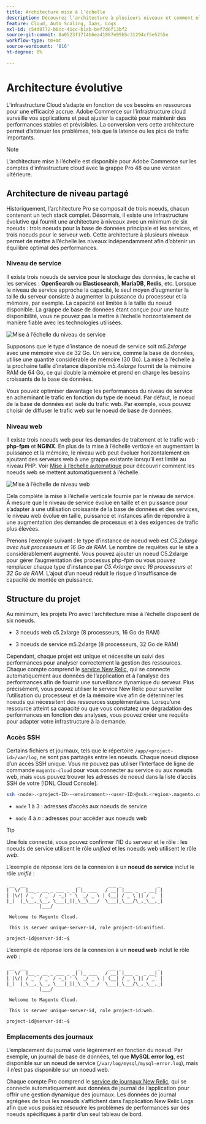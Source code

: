 ```yaml
---
title: Architecture mise à l’échelle
description: Découvrez l’architecture à plusieurs niveaux et comment elle s’adapte pour répondre à la demande.
feature: Cloud, Auto Scaling, Iaas, Logs
exl-id: c54d8772-b6cc-41cc-b1ab-bef7d6f13bf2
source-git-commit: 8a0523f1714b6ea41887e99b5c31294cf5e5255e
workflow-type: tm+mt
source-wordcount: '816'
ht-degree: 0%

---
```


# Architecture évolutive

L’infrastructure Cloud s’adapte en fonction de vos besoins en ressources pour une efficacité accrue. Adobe Commerce sur l’infrastructure cloud surveille vos applications et peut ajuster la capacité pour maintenir des performances stables et prévisibles. La conversion vers cette architecture permet d’atténuer les problèmes, tels que la latence ou les pics de trafic importants.

>[!NOTE]
>
>L’architecture mise à l’échelle est disponible pour Adobe Commerce sur les comptes d’infrastructure cloud avec la grappe Pro 48 ou une version ultérieure.

## Architecture de niveau partagé

Historiquement, l’architecture Pro se composait de trois noeuds, chacun contenant un tech stack complet. Désormais, il existe une infrastructure évolutive qui fournit une architecture à niveaux avec un minimum de six noeuds : trois noeuds pour la base de données principale et les services, et trois noeuds pour le serveur web. Cette architecture à plusieurs niveaux permet de mettre à l’échelle les niveaux indépendamment afin d’obtenir un équilibre optimal des performances.

### Niveau de service

Il existe trois noeuds de service pour le stockage des données, le cache et les services : **OpenSearch** ou **Elasticsearch**, **MariaDB**, **Redis**, etc. Lorsque le niveau de service approche la capacité, le seul moyen d’augmenter la taille du serveur consiste à augmenter la puissance du processeur et la mémoire, par exemple. La capacité est limitée à la taille du noeud disponible. La grappe de base de données étant conçue pour une haute disponibilité, vous ne pouvez pas la mettre à l’échelle horizontalement de manière fiable avec les technologies utilisées.

![Mise à l’échelle du niveau de service](../../assets/scaling-service.png)

Supposons que le type d’instance de noeud de service soit _m5.2xlarge_ avec une mémoire vive de 32 Go. Un service, comme la base de données, utilise une quantité considérable de mémoire (30 Go). La mise à l’échelle à la prochaine taille d’instance disponible _m5.4xlarge_ fournit de la mémoire RAM de 64 Go, ce qui double la mémoire et prend en charge les besoins croissants de la base de données.

Vous pouvez optimiser davantage les performances du niveau de service en acheminant le trafic en fonction du type de noeud. Par défaut, le noeud de la base de données est isolé du trafic web. Par exemple, vous pouvez choisir de diffuser le trafic web sur le noeud de base de données.

### Niveau web

Il existe trois noeuds web pour les demandes de traitement et le trafic web : **php-fpm** et **NGINX**. En plus de la mise à l’échelle verticale en augmentant la puissance et la mémoire, le niveau web peut évoluer horizontalement en ajoutant des serveurs web à une grappe existante lorsqu’il est limité au niveau PHP. Voir [Mise à l’échelle automatique](autoscaling.md) pour découvrir comment les noeuds web se mettent automatiquement à l’échelle.

![Mise à l’échelle de niveau web](../../assets/scaling-web.png)

Cela complète la mise à l’échelle verticale fournie par le niveau de service. À mesure que le niveau de service évolue en taille et en puissance pour s’adapter à une utilisation croissante de la base de données et des services, le niveau web évolue en taille, puissance et instances afin de répondre à une augmentation des demandes de processus et à des exigences de trafic plus élevées.

Prenons l’exemple suivant : le type d’instance de noeud web est _C5.2xlarge avec huit processeurs et 16 Go de RAM_. Le nombre de requêtes sur le site a considérablement augmenté. Vous pouvez ajouter un noeud C5.2xlarge pour gérer l’augmentation des processus php-fpm ou vous pouvez remplacer chaque type d’instance par _C5.4xlarge avec 16 processeurs et 32 Go de RAM_. L’ajout d’un noeud réduit le risque d’insuffisance de capacité de montée en puissance.

## Structure du projet

Au minimum, les projets Pro avec l’architecture mise à l’échelle disposent de six noeuds.

- 3 noeuds web c5.2xlarge (8 processeurs, 16 Go de RAM)

- 3 noeuds de service m5.2xlarge (8 processeurs, 32 Go de RAM)

Cependant, chaque projet est unique et nécessite un suivi des performances pour analyser correctement la gestion des ressources. Chaque compte comprend le [service New Relic](../monitor/new-relic-service.md), qui se connecte automatiquement aux données de l’application et à l’analyse des performances afin de fournir une surveillance dynamique du serveur. Plus précisément, vous pouvez utiliser le service New Relic pour surveiller l’utilisation du processeur et de la mémoire vive afin de déterminer les noeuds qui nécessitent des ressources supplémentaires. Lorsqu’une ressource atteint sa capacité ou que vous constatez une dégradation des performances en fonction des analyses, vous pouvez créer une requête pour adapter votre infrastructure à la demande.

### Accès SSH

Certains fichiers et journaux, tels que le répertoire `/app/<project-id>/var/log`, ne sont pas partagés entre les noeuds. Chaque noeud dispose d’un accès SSH unique. Vous ne pouvez pas utiliser l’interface de ligne de commande `magento-cloud` pour vous connecter au service ou aux noeuds web, mais vous pouvez trouver les adresses de noeud dans la liste d’accès SSH de votre [!DNL Cloud Console].

```bash
ssh <node>.<project-ID>-<environment>-<user-ID>@ssh.<region>.magento.com
```

- `node` 1 à 3 : adresses d’accès aux noeuds de service

- `node` 4 à _n_ : adresses pour accéder aux noeuds web

>[!TIP]
>
>Une fois connecté, vous pouvez confirmer l’ID du serveur et le rôle : les noeuds de service utilisent le rôle _unified_ et les noeuds web utilisent le rôle _web_.

L’exemple de réponse lors de la connexion à un **noeud de service** inclut le rôle _unifié_ :

```terminal
 __  __                   _          ___ _             _
|  \/  |__ _ __ _ ___ _ _| |_ ___   / __| |___ _  _ __| |
| |\/| / _` / _` / -_) ' \  _/ _ \ | (__| / _ \ || / _` |
|_|  |_\__,_\__, \___|_||_\__\___/  \___|_\___/\_,_\__,_|
            |___/

 Welcome to Magento Cloud.

 This is server unique-server-id, role project-id:unified.

project-id@server-id:~$
```

L’exemple de réponse lors de la connexion à un **noeud web** inclut le rôle _web_ :

```terminal
 __  __                   _          ___ _             _
|  \/  |__ _ __ _ ___ _ _| |_ ___   / __| |___ _  _ __| |
| |\/| / _` / _` / -_) ' \  _/ _ \ | (__| / _ \ || / _` |
|_|  |_\__,_\__, \___|_||_\__\___/  \___|_\___/\_,_\__,_|
            |___/

 Welcome to Magento Cloud.

 This is server unique-server-id, role project-id:web.

project-id@server-id:~$
```

### Emplacements des journaux

L’emplacement du journal varie légèrement en fonction du noeud. Par exemple, un journal de base de données, tel que **MySQL error log**, est disponible sur un noeud de service (`/var/log/mysql/mysql-error.log`), mais il n’est pas disponible sur un noeud web.

Chaque compte Pro comprend le [service de journaux New Relic](../monitor/new-relic-service.md), qui se connecte automatiquement aux données de journal de l’application pour offrir une gestion dynamique des journaux. Les données de journal agrégées de tous les noeuds s’affichent dans l’application New Relic Logs afin que vous puissiez résoudre les problèmes de performances sur des noeuds spécifiques à partir d’un seul tableau de bord.
